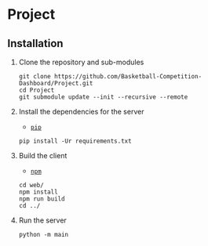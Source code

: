 # Project

## Installation

1. Clone the repository and sub-modules

    ```shell
    git clone https://github.com/Basketball-Competition-Dashboard/Project.git
    cd Project
    git submodule update --init --recursive --remote
    ```

2. Install the dependencies for the server

    - [`pip`](https://pip.pypa.io/en/stable/installation/)

    ```shell
    pip install -Ur requirements.txt
    ```

3. Build the client

    - [`npm`](https://docs.npmjs.com/downloading-and-installing-node-js-and-npm)

    ```shell
    cd web/
    npm install
    npm run build
    cd ../
    ```

4. Run the server

    ```shell
    python -m main
    ```
